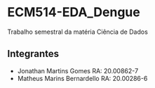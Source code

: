 # ECM514-EDA_Dengue
Trabalho semestral da matéria Ciência de Dados

## Integrantes

- Jonathan Martins Gomes RA: 20.00862-7
- Matheus Marins Bernardello RA: 20.00286-6
